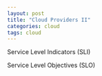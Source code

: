 ```yaml
---
layout: post
title: "Cloud Providers II"
categories: cloud
tags: cloud
---
```




Service Level Indicators (SLI)

Service Level Objectives (SLO)



##


